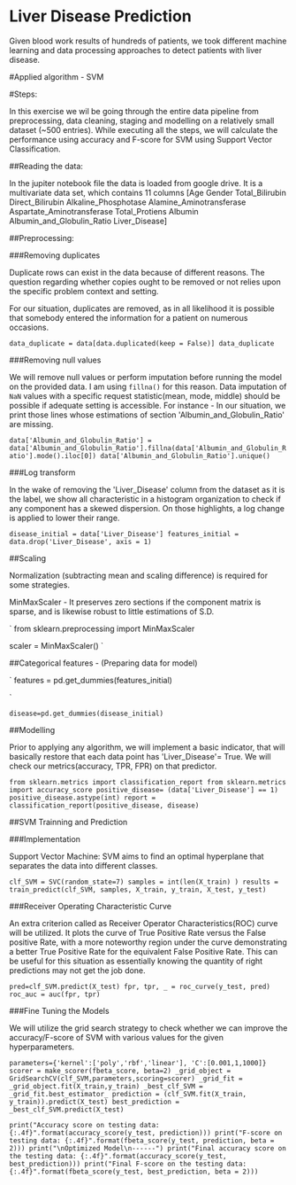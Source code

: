 # Liver Disease Prediction
 Given blood work results of hundreds of patients, we took different machine learning and data processing approaches to detect patients with liver disease.

#Applied algorithm - SVM

#Steps:

In this exercise we wil be going through the entire data pipeline from preprocessing, data cleaning, staging and modelling on a relatively small dataset (~500 entries). While executing all the steps, we will calculate the performance using  accuracy and F-score for SVM using Support Vector Classification.

##Reading the data:

In the jupiter notebook file the data is loaded from google drive. It is a multivariate data set, which contains 11 columns [Age	Gender	Total_Bilirubin	Direct_Bilirubin	Alkaline_Phosphotase	Alamine_Aminotransferase	Aspartate_Aminotransferase	Total_Protiens	Albumin	Albumin_and_Globulin_Ratio	Liver_Disease]

##Preprocessing:

###Removing duplicates

Duplicate rows can exist in the data because of different reasons. The question regarding whether copies ought to be removed or not relies upon the specific problem context and setting. 

For our situation, duplicates are removed, as in all likelihood it is possible that somebody entered the information for a patient on numerous occasions.

`
data_duplicate = data[data.duplicated(keep = False)]
data_duplicate
`

###Removing null values

We will remove null values or perform imputation before running the model on the provided data. I am using `fillna()` for this reason.
Data imputation of `NaN` values with a specific request statistic(mean, mode, middle) should be possible if adequate setting is accessible. For instance - In our situation, we print those lines whose estimations of section 'Albumin_and_Globulin_Ratio' are missing.

`
data['Albumin_and_Globulin_Ratio'] = data['Albumin_and_Globulin_Ratio'].fillna(data['Albumin_and_Globulin_Ratio'].mode().iloc[0])
data['Albumin_and_Globulin_Ratio'].unique()
`

###Log transform

In the wake of removing the 'Liver_Disease' column from the dataset as it is the label, we show all characteristic in a histogram organization to check if any component has a skewed dispersion. On those highlights, a log change is applied to lower their range.

`
disease_initial = data['Liver_Disease']
features_initial = data.drop('Liver_Disease', axis = 1)
`

##Scaling

Normalization (subtracting mean and scaling difference) is required for some strategies. 

MinMaxScaler - It preserves zero sections if the component matrix is sparse, and is likewise robust to little estimations of S.D. 

`
from sklearn.preprocessing import MinMaxScaler

scaler = MinMaxScaler()
`

##Categorical features - (Preparing data for model)

`
features = pd.get_dummies(features_initial)

`

`
disease=pd.get_dummies(disease_initial)
`

##Modelling

Prior to applying any algorithm, we will implement a basic indicator, that will basically restore that each data point has 'Liver_Disease'= True. We will check our metrics(accuracy, TPR, FPR) on that predictor.

`
from sklearn.metrics import classification_report
from sklearn.metrics import accuracy_score
positive_disease= (data['Liver_Disease'] == 1)
positive_disease.astype(int)
report = classification_report(positive_disease, disease)
`

##SVM Trainning and Prediction

###Implementation

Support Vector Machine: SVM aims to find an optimal hyperplane that separates the data into different classes.

`
clf_SVM = SVC(random_state=7)
samples = int(len(X_train) )
results = train_predict(clf_SVM, samples, X_train, y_train, X_test, y_test)
`

###Receiver Operating Characteristic Curve

An extra criterion called as Receiver Operator Characteristics(ROC) curve will be utilized. It plots the curve of True Positive Rate versus the False positive Rate, with a more noteworthy region under the curve demonstrating a better True Positive Rate for the equivalent False Positive Rate. This can be useful for this situation as essentially knowing the quantity of right predictions may not get the job done.

`
pred=clf_SVM.predict(X_test)
fpr, tpr, _ = roc_curve(y_test, pred)
roc_auc = auc(fpr, tpr)
`

###Fine Tuning the Models

We will utilize the grid search strategy to check whether we can improve the accuracy/F-score of SVM with various values for the given hyperparameters.

`
parameters={'kernel':['poly','rbf','linear'], 'C':[0.001,1,1000]} 
scorer = make_scorer(fbeta_score, beta=2)
_grid_object = GridSearchCV(clf_SVM,parameters,scoring=scorer)
_grid_fit = _grid_object.fit(X_train,y_train)
_best_clf_SVM = _grid_fit.best_estimator_
prediction = (clf_SVM.fit(X_train, y_train)).predict(X_test)
best_prediction = _best_clf_SVM.predict(X_test)
`

`
print("Accuracy score on testing data: {:.4f}".format(accuracy_score(y_test, prediction)))
print("F-score on testing data: {:.4f}".format(fbeta_score(y_test, prediction, beta = 2)))
print("\nOptimized Model\n------")
print("Final accuracy score on the testing data: {:.4f}".format(accuracy_score(y_test, best_prediction)))
print("Final F-score on the testing data: {:.4f}".format(fbeta_score(y_test, best_prediction, beta = 2)))
`
